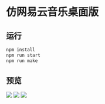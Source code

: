 # 仿网易云音乐桌面版

## 运行

```bash
npm install
npm run start
npm run make
```

## 预览
<img src="https://pic1.imgdb.cn/item/67bd34a6d0e0a243d40443c7.png" />
<img src="https://pic1.imgdb.cn/item/67bd34a6d0e0a243d40443c8.png" />
<img src="https://pic1.imgdb.cn/item/67bd34a6d0e0a243d40443c9.png" />